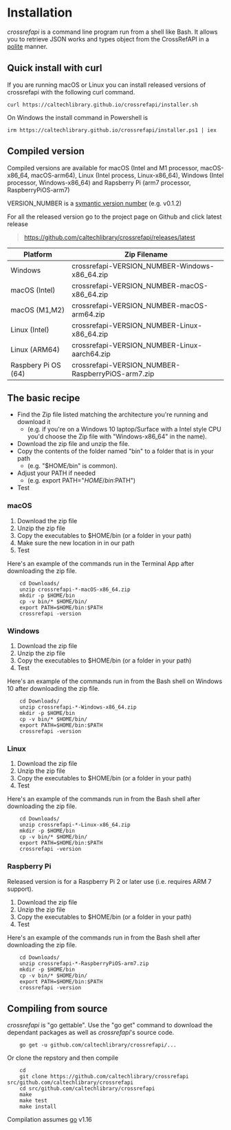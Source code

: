 
Installation
============

*crossrefapi* is a command line program run from a shell like Bash. It allows you to retrieve JSON works and types object from the CrossRefAPI in a
[polite](https://api.crossref.org/swagger-ui/index.html "look under the heading Etiquette") manner.

Quick install with curl
-----------------------

If you are running macOS or Linux you can install released versions of crossrefapi
with the following curl command.

~~~
curl https://caltechlibrary.github.io/crossrefapi/installer.sh
~~~

On Windows the install command in Powershell is 

~~~
irm https://caltechlibrary.github.io/crossrefapi/installer.ps1 | iex
~~~

Compiled version
----------------

Compiled versions are available for macOS (Intel and M1 processor, macOS-x86_64, macOS-arm64), Linux (Intel process, Linux-x86_64), 
Windows (Intel processor, Windows-x86_64) and Rapsberry Pi (arm7 processor, RaspberryPiOS-arm7)

VERSION_NUMBER is a [symantic version number](http://semver.org/) (e.g. v0.1.2)


For all the released version go to the project page on Github and click latest release

>    https://github.com/caltechlibrary/crossrefapi/releases/latest


| Platform      | Zip Filename                             |
|---------------|------------------------------------------|
| Windows       | crossrefapi-VERSION_NUMBER-Windows-x86_64.zip |
| macOS (Intel) | crossrefapi-VERSION_NUMBER-macOS-x86_64.zip  |
| macOS (M1,M2) | crossrefapi-VERSION_NUMBER-macOS-arm64.zip  |
| Linux (Intel) | crossrefapi-VERSION_NUMBER-Linux-x86_64.zip   |
| Linux (ARM64) | crossrefapi-VERSION_NUMBER-Linux-aarch64.zip   |
| Raspbery Pi OS (64) | crossrefapi-VERSION_NUMBER-RaspberryPiOS-arm7.zip |


The basic recipe
----------------

+ Find the Zip file listed matching the architecture you're running and download it
    + (e.g. if you're on a Windows 10 laptop/Surface with a Intel style CPU you'd choose the Zip file with "Windows-x86_64" in the name).
+ Download the zip file and unzip the file.
+ Copy the contents of the folder named "bin" to a folder that is in your path 
    + (e.g. "$HOME/bin" is common).
+ Adjust your PATH if needed
    + (e.g. export PATH="$HOME/bin:$PATH")
+ Test


### macOS

1. Download the zip file
2. Unzip the zip file
3. Copy the executables to $HOME/bin (or a folder in your path)
4. Make sure the new location in in our path
5. Test

Here's an example of the commands run in the Terminal App after downloading the 
zip file.

```shell
    cd Downloads/
    unzip crossrefapi-*-macOS-x86_64.zip
    mkdir -p $HOME/bin
    cp -v bin/* $HOME/bin/
    export PATH=$HOME/bin:$PATH
    crossrefapi -version
```

### Windows

1. Download the zip file
2. Unzip the zip file
3. Copy the executables to $HOME/bin (or a folder in your path)
4. Test

Here's an example of the commands run in from the Bash shell on Windows 10 after
downloading the zip file.

```shell
    cd Downloads/
    unzip crossrefapi-*-Windows-x86_64.zip
    mkdir -p $HOME/bin
    cp -v bin/* $HOME/bin/
    export PATH=$HOME/bin:$PATH
    crossrefapi -version
```


### Linux 

1. Download the zip file
2. Unzip the zip file
3. Copy the executables to $HOME/bin (or a folder in your path)
4. Test

Here's an example of the commands run in from the Bash shell after
downloading the zip file.

```shell
    cd Downloads/
    unzip crossrefapi-*-Linux-x86_64.zip
    mkdir -p $HOME/bin
    cp -v bin/* $HOME/bin/
    export PATH=$HOME/bin:$PATH
    crossrefapi -version
```


### Raspberry Pi

Released version is for a Raspberry Pi 2 or later use (i.e. requires ARM 7 support).

1. Download the zip file
2. Unzip the zip file
3. Copy the executables to $HOME/bin (or a folder in your path)
4. Test

Here's an example of the commands run in from the Bash shell after
downloading the zip file.

```shell
    cd Downloads/
    unzip crossrefapi-*-RaspberryPiOS-arm7.zip
    mkdir -p $HOME/bin
    cp -v bin/* $HOME/bin/
    export PATH=$HOME/bin:$PATH
    crossrefapi -version
```


Compiling from source
---------------------

_crossrefapi_ is "go gettable".  Use the "go get" command to download the dependant packages
as well as _crossrefapi_'s source code. 


```shell
    go get -u github.com/caltechlibrary/crossrefapi/...
```

Or clone the repstory and then compile

```shell
    cd
    git clone https://github.com/caltechlibrary/crossrefapi src/github.com/caltechlibrary/crossrefapi
    cd src/github.com/caltechlibrary/crossrefapi
    make
    make test
    make install
```

Compilation assumes [go](https://github.com/golang/go) v1.16

